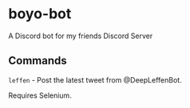 # boyo-bot
A Discord bot for my friends Discord Server


## Commands

`leffen` - Post the latest tweet from @DeepLeffenBot.

Requires Selenium.
